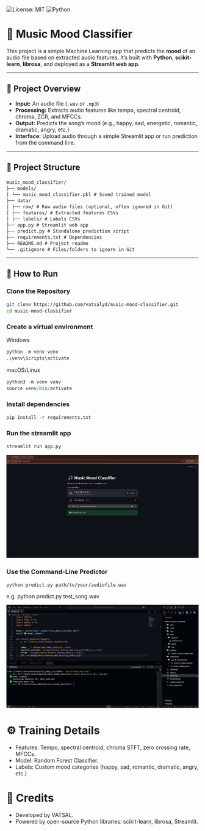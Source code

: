 ![License: MIT](https://img.shields.io/badge/License-MIT-yellow.svg)
![Python](https://img.shields.io/badge/python-3.10+-blue)


# 🎵 Music Mood Classifier

This project is a simple Machine Learning app that predicts the **mood** of an audio file based on extracted audio features. It’s built with **Python**, **scikit-learn**, **librosa**, and deployed as a **Streamlit web app**.

---

## 📌 Project Overview

- **Input:** An audio file (`.wav` or `.mp3`)
- **Processing:** Extracts audio features like tempo, spectral centroid, chroma, ZCR, and MFCCs.
- **Output:** Predicts the song’s mood (e.g., happy, sad, energetic, romantic, dramatic, angry, etc.)
- **Interface:** Upload audio through a simple Streamlit app or run prediction from the command line.

---

## 📂 Project Structure

```text
music_mood_classifier/
├── models/
│ └── music_mood_classifier.pkl # Saved trained model
├── data/
│ ├── raw/ # Raw audio files (optional, often ignored in Git)
│ ├── features/ # Extracted features CSVs
│ ├── labels/ # Labels CSVs
├── app.py # Streamlit web app
├── predict.py # Standalone prediction script
├── requirements.txt # Dependencies
├── README.md # Project readme
└── .gitignore # Files/folders to ignore in Git
```


---

## 🚀 How to Run

### Clone the Repository

```bash
git clone https://github.com/vatsalyd/music-mood-classifier.git
cd music-mood-classifier
```

### Create a virtual environment

Windows
```python
python -m venv venv
.\venv\Scripts\activate
```
macOS/Linux
```python
python3 -m venv venv
source venv/bin/activate
```

### Install dependencies

```python
pip install -r requirements.txt
```

### Run the streamlit app

```python
streamlit run app.py
```
![alt text](<images/Screenshot1.png>)


### Use the Command-Line Predictor

```pyhton 
python predict.py path/to/your/audiofile.wav
```
e.g. python predict.py test_song.wav

![alt text](images/Screenshot2.png)


# ⚙️ Training Details

- Features: Tempo, spectral centroid, chroma STFT, zero crossing rate, MFCCs.
- Model: Random Forest Classifier.
- Labels: Custom mood categories (happy, sad, romantic, dramatic, angry, etc.)



# 🙌 Credits

- Developed by VATSAL.
- Powered by open-source Python libraries: scikit-learn, librosa, Streamlit.



